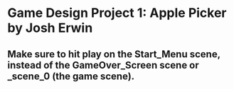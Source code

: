 # Game Design Project 1: Apple Picker by Josh Erwin
## Make sure to hit play on the Start_Menu scene, instead of the GameOver_Screen scene or _scene_0 (the game scene).
